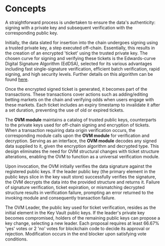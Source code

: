 # **Concepts**

A straightforward process is undertaken to ensure the data's authenticity: signing with a private key and subsequent verification with the corresponding public key.

Initially, the data slated for insertion into the chain undergoes signing using a trusted private key, a step executed off-chain. Essentially, this results in the creation of an encrypted 'ticket' using the trusted private key. The chosen curve for signing and verifying these tickets is the Edwards-curve Digital Signature Algorithm (EdDSA), selected for its various advantages including fast single-signature verification, efficient batch verification, rapid signing, and high security levels. Further details on this algorithm can be found [here](https://ed25519.cr.yp.to/).

Once the encrypted signed ticket is generated, it becomes part of the transactions. These transactions cover actions such as adding/editing betting markets on the chain and verifying odds when users engage with these markets. Each ticket includes an expiry timestamp to invalidate it after a set duration, preventing the use of old or expired tickets.

The **OVM module** maintains a catalog of trusted public keys, counterparts to the private keys used for off-chain signing and encryption of tickets. When a transaction requiring data origin verification occurs, the corresponding module calls upon the **OVM module** for verification and decryption. Serving as an interface, the **OVM module** decodes any signed data supplied to it, given the encryption algorithm and decrypted type. This design eliminates the need for OVM structural changes with ticket structure alterations, enabling the OVM to function as a universal verification module.

Upon invocation, the OVM initially verifies the data signature against the registered public keys. If the leader public key (the primary element in the public keys slice in the key vault store) successfully verifies the signature, the OVM decrypts the data into the provided structure and returns it. Failure of signature verification, ticket expiration, or mismatching decrypted structure results in verification failure, prompting an error returned to the invoking module and consequently transaction failure.

The OVM Leader, the public key used for ticket verification, resides as the initial element in the Key Vault public keys. If the leader's private key becomes compromised, holders of the remaining public keys can propose a key change, selecting a new leader. Each proposal requires at least 66.67% 'yes' votes or 2 'no' votes for blockchain code to decide its approval or rejection. Modification occurs in the end blocker upon satisfying vote conditions.
